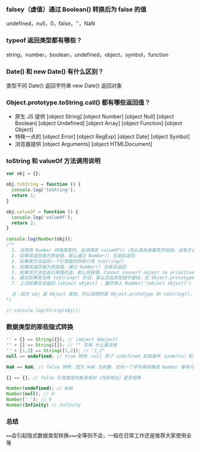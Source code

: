 ### falsey（虚值）通过 Boolean() 转换后为 false 的值

undefined，null，0，false，''，NaN

### typeof 返回类型都有哪些？

string，number，boolean，undefined，object，symbol，function

### Date() 和 new Date() 有什么区别？

类型不同
Date() 返回字符串
new Date() 返回对象

### Object.prototype.toString.call() 都有哪些返回值？

- 原生 JS 提供
  [object String]
  [object Number]
  [object Null]
  [object Boolean]
  [object Undefined]
  [object Array]
  [object Function]
  [object Object]
- 特殊一点的
  [object Error]
  [object RegExp]
  [object Date]
  [object Symbol]
- 浏览器提供
  [object Arguments]
  [object HTMLDocument]

### toString 和 valueOf 方法调用说明

```javaScript
var obj = {};

obj.toString = function () {
  console.log('toString');
  return 1;
}

obj.valueOf = function () {
  console.log('valueOf');
  return 2;
}

console.log(Number(obj));
/**
  1. 当使用 Number 转换类型时，会调用其 valueOf()（先从其自身属性开始找，没有才去原型链上找）
  2. 如果其返回值为原始值，那么通过 Number() 包装后返回
  3. 如果其方法返回一个引用值则将执行其 toString()
  4. 如果其返回值为原始值，通过 Number() 包装后返回
  5. 如果该方法也返引用值的话，那么将报错，Cannot convert object to primitive value
  6. 最后如果其没有 toString() 的话，那么回去原型链中查找，在 Object.prototype 上有 toString() 与 valueOf()，调用其类型自身原型上的 toString()
  7. 上述结果应该返回 [object object] ，最终带入 Number('[object object]') 返回 NaN

  注：因为 obj 是 Object 类型，所以调用的是 Object.prototype 的 toString()，若 obj 为其它类型则调用其它类型原型上的 toString ，如 Array，Boolean...等
*/

// console.log(String(obj));
```

### 数据类型的那些隐式转换

```javaScript
'' + {} == String({}); // [object Obeject]
'' + [] == String([]); // "" 空串 什么都没有
'' + [1,2] == String([1,2]); // "1,2"
null == undefined; // true 特例：null 除了 undefined 和自身外（undefin）和其它的原始值或非原始值比较都不相等

NaN == NaN; // false 特例：因为 NaN 为非数，任何一个字符串转换成 Number 都有可能是 NaN，这里指一个类型

{} == {}; // false 引用类型判断其指针（内存地址）是否相等

Number(undefined); // NaN
Number(null); // 0
Number(' '); // 0
Number(Infinity) // Infinity
```

### 总结

`==`会引起隐式数据类型转换`===`全等则不会，一般在日常工作还是推荐大家使用全等
